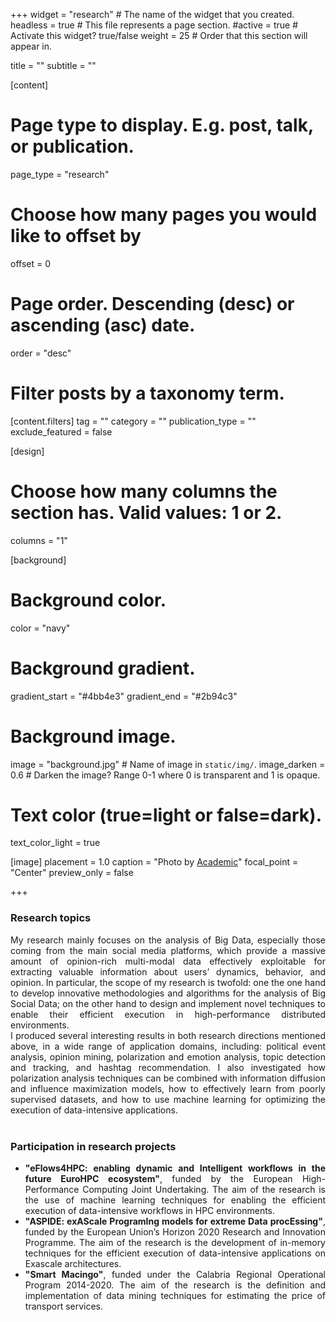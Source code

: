 +++
widget = "research"  # The name of the widget that you created.
headless = true  # This file represents a page section.
#active = true  # Activate this widget? true/false
weight = 25 # Order that this section will appear in.

title = ""
subtitle = ""


[content]
  # Page type to display. E.g. post, talk, or publication.
  page_type = "research"
  
  
  # Choose how many pages you would like to offset by
  offset = 0

  # Page order. Descending (desc) or ascending (asc) date.
  order = "desc"

  # Filter posts by a taxonomy term.
  [content.filters]
    tag = ""
    category = ""
    publication_type = ""
    exclude_featured = false

[design]
  # Choose how many columns the section has. Valid values: 1 or 2.
  columns = "1"


[background]
  # Background color.
  color = "navy"
  
  # Background gradient.
  gradient_start = "#4bb4e3"
  gradient_end = "#2b94c3"
  
  # Background image.
  image = "background.jpg"  # Name of image in `static/img/`.
  image_darken = 0.6  # Darken the image? Range 0-1 where 0 is transparent and 1 is opaque.

  # Text color (true=light or false=dark).
  text_color_light = true

[image]
placement = 1.0
caption = "Photo by [Academic](https://sourcethemes.com/academic/)"
focal_point = "Center"
preview_only = false

+++
<div style="text-align: justify">
<h3><b>Research topics</b></h3>
My research mainly focuses on the analysis of Big Data, especially those coming from the main social
media platforms, which provide a massive amount of opinion-rich multi-modal data effectively exploitable for
extracting valuable information about users’ dynamics, behavior, and opinion. In particular, the scope of
my research is twofold: one the one hand to develop innovative methodologies and algorithms for the analysis of Big Social Data;
on the other hand to design and implement novel techniques to enable their efficient execution in high-performance distributed environments.
<br>
I produced several interesting results in both research directions mentioned above, in a wide range of
application domains, including: political event analysis, opinion mining, polarization and emotion analysis, topic
detection and tracking, and hashtag recommendation. I also investigated how polarization analysis techniques can be combined with information diffusion and influence maximization models, 
how to effectively learn from poorly supervised datasets, and how to use machine learning for optimizing the execution of data-intensive applications.
<br>
<div style="text-align: justify">
<br>
<h3><b>Participation in research projects</b></h3>
<ul>
  <li><b>"eFlows4HPC: enabling dynamic and Intelligent workflows in the future EuroHPC ecosystem"</b>, funded by the European High-Performance Computing Joint Undertaking. The aim of the research is the use of machine learning techniques for enabling the efficient execution of data-intensive workflows in HPC environments.</li>
  <li><b>"ASPIDE: exAScale ProgramIng models for extreme Data procEssing"</b>, funded by the European Union’s Horizon 2020 Research and Innovation Programme. The aim of the research is the development of in-memory techniques for the efficient execution of data-intensive applications on Exascale architectures.</li>
  <li><b>"Smart Macingo"</b>, funded under the Calabria Regional Operational Program 2014-2020. The aim of the research is the definition and implementation of data mining techniques for estimating the price of transport services.</li>
</ul>
</div>
